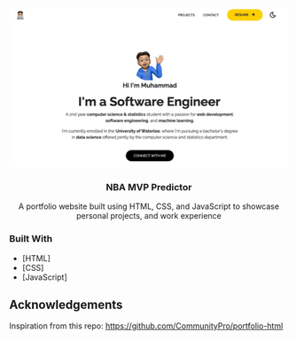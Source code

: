 <!-- PROJECT LOGO -->
<br />
<div align="center">
    <img src="src/assets/media-thumbnail.jpeg" alt="thumbnail">

<h3 align="center">NBA MVP Predictor</h3>

  <p align="center">
    A portfolio website built using HTML, CSS, and JavaScript to showcase personal projects, and work experience
</div>



### Built With

* [HTML]
* [CSS]
* [JavaScript]

<!-- Acknowledgements -->
## Acknowledgements
Inspiration from this repo: https://github.com/CommunityPro/portfolio-html
<!-- Acknowledgements -->

